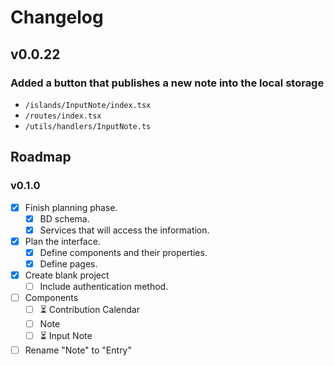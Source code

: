 # Changelog

## v0.0.22

### Added a button that publishes a new note into the local storage
  - `/islands/InputNote/index.tsx`
  - `/routes/index.tsx`
  - `/utils/handlers/InputNote.ts`

## Roadmap

### v0.1.0

- [x] Finish planning phase.
  - [x] BD schema.
  - [x] Services that will access the information.
- [x] Plan the interface.
  - [x] Define components and their properties.
  - [x] Define pages.
- [x] Create blank project
  - [ ] Include authentication method.
- [ ] Components
  - [ ] ⏳ Contribution Calendar
  - [ ] Note
  - [ ] ⏳ Input Note
- [ ] Rename "Note" to "Entry"
